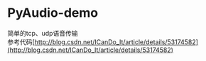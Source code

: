# PyAudio-demo
简单的tcp、udp语音传输  
参考代码[http://blog.csdn.net/ICanDo_It/article/details/53174582](http://blog.csdn.net/ICanDo_It/article/details/53174582)

